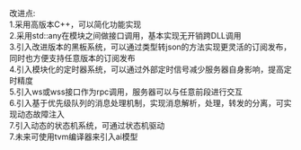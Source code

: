 改进点:  
1.采用高版本C++，可以简化功能实现  
2.采用std::any在模块之间做接口调用，基本实现无开销跨DLL调用  
3.引入改进版本的黑板系统，可以通过类型转json的方法实现更灵活的订阅发布，同时也方便支持任意版本的订阅发布  
4.引入模块化的定时器系统，可以通过外部定时信号减少服务器自身影响，提高定时精度  
5.引入ws或wss接口作为rpc调用，服务器可以与任意前段进行交互  
6.引入基于优先级队列的消息处理机制，实现消息解析，处理，转发的分离，可实现动态故障注入  
7.引入动态的状态机系统，可通过状态机驱动  
7.未来可使用tvm编译器来引入ai模型  
